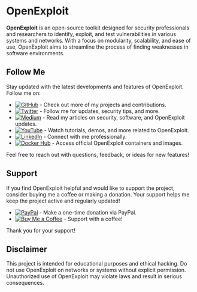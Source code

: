 # OpenExploit

**OpenExploit** is an open-source toolkit designed for security professionals and researchers to identify, exploit, and test vulnerabilities in various systems and networks. With a focus on modularity, scalability, and ease of use, OpenExploit aims to streamline the process of finding weaknesses in software environments.

## Follow Me

Stay updated with the latest developments and features of OpenExploit. Follow me on:

- [![GitHub](https://img.shields.io/badge/GitHub-181717?style=flat-square&logo=github&logoColor=white)](https://github.com/pawanjswal) - Check out more of my projects and contributions.
- [![Twitter](https://img.shields.io/badge/Twitter-1DA1F2?style=flat-square&logo=twitter&logoColor=white)](https://twitter.com/pawanjswal) - Follow me for updates, security tips, and more.
- [![Medium](https://img.shields.io/badge/Medium-00AB6C?style=flat-square&logo=medium&logoColor=white)](https://medium.com/@pawanjswal) - Read my articles on security, software, and OpenExploit updates.
- [![YouTube](https://img.shields.io/badge/YouTube-FF0000?style=flat-square&logo=youtube&logoColor=white)](https://www.youtube.com/@OpenExploit) - Watch tutorials, demos, and more related to OpenExploit.
- [![LinkedIn](https://img.shields.io/badge/LinkedIn-0077B5?style=flat-square&logo=linkedin&logoColor=white)](https://linkedin.com/in/pawanjswal) - Connect with me professionally.
- [![Docker Hub](https://img.shields.io/badge/Docker_Hub-2496ED?style=flat-square&logo=docker&logoColor=white)](https://hub.docker.com/u/pawanjswal) - Access official OpenExploit containers and images.

Feel free to reach out with questions, feedback, or ideas for new features!

## Support

If you find OpenExploit helpful and would like to support the project, consider buying me a coffee or making a donation. Your support helps me keep the project active and regularly updated!

- [![PayPal](https://img.shields.io/badge/PayPal-00308F?style=flat-square&logo=paypal&logoColor=white)](https://paypal.me/pawanjswal) - Make a one-time donation via PayPal.
- [![Buy Me a Coffee](https://img.shields.io/badge/Buy_Me_a_Coffee-FBAD39?style=flat-square&logo=buy-me-a-coffee&logoColor=black)](https://www.buymeacoffee.com/pawanjswal) - Support with a coffee!

Thank you for your support!

## Disclaimer

This project is intended for educational purposes and ethical hacking. Do not use OpenExploit on networks or systems without explicit permission. Unauthorized use of OpenExploit may violate laws and result in serious consequences.
